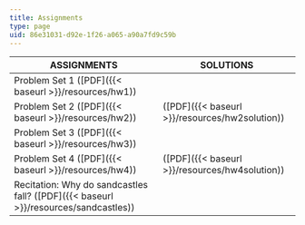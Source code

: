 ```yaml
---
title: Assignments
type: page
uid: 86e31031-d92e-1f26-a065-a90a7fd9c59b
---
```


| ASSIGNMENTS | SOLUTIONS |
| --- | --- |
| Problem Set 1 ([PDF]({{< baseurl >}}/resources/hw1)) | &nbsp; |
| Problem Set 2 ([PDF]({{< baseurl >}}/resources/hw2)) | ([PDF]({{< baseurl >}}/resources/hw2solution)) |
| Problem Set 3 ([PDF]({{< baseurl >}}/resources/hw3)) | &nbsp; |
| Problem Set 4 ([PDF]({{< baseurl >}}/resources/hw4)) | ([PDF]({{< baseurl >}}/resources/hw4solution)) |
| Recitation: Why do sandcastles fall? ([PDF]({{< baseurl >}}/resources/sandcastles)) |